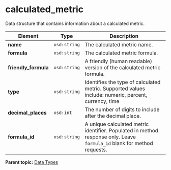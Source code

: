 # calculated\_metric

Data structure that contains information about a calculated metric.

|Element|Type|Description|
|-------|----|-----------|
|**name** |`xsd:string` | The calculated metric name. |
|**formula** |`xsd:string` | The calculated metric formula. |
|**friendly\_formula** |`xsd:string` |A friendly \(human readable\) version of the calculated metric formula.|
|**type** |`xsd:string` | Identifies the type of calculated metric. Supported values include: numeric, percent, currency, time |
|**decimal\_places** |`xsd:int` |The number of digits to include after the decimal place.|
|**formula\_id** |`xsd:string` | A unique calculated metric identifier. Populated in method response only. Leave `formula_id` blank for method requests. |

**Parent topic:** [Data Types](../data_types/c_datatypes.md)

